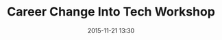 ---
time: "1:30 - 2:30"
date: 2015-11-21 13:30
room: 

breakout: 2
title: Career Change Into Tech Workshop
speakers:
 - Sarah Johnson
 - Lauren Galanter
---